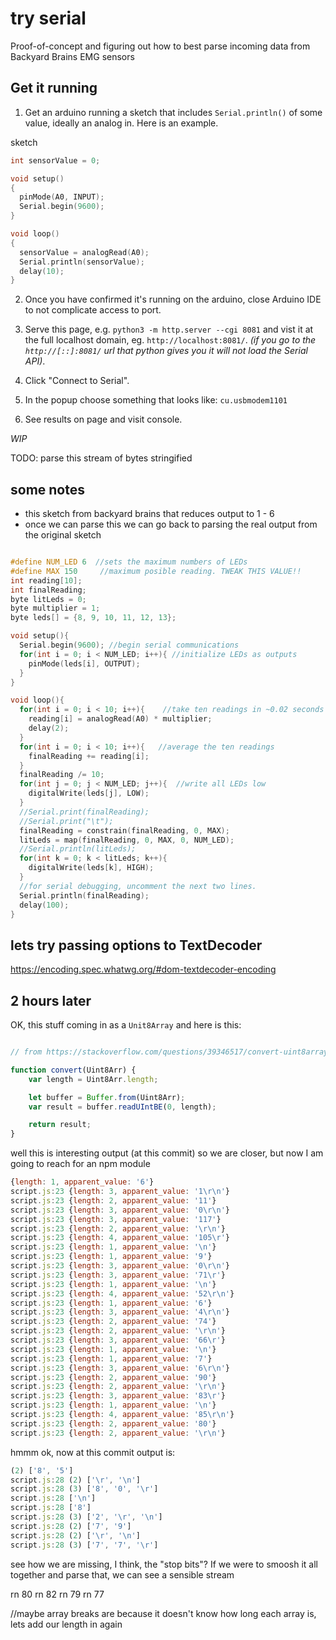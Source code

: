 # try serial

Proof-of-concept and figuring out how to best parse incoming data from Backyard Brains EMG sensors

## Get it running

1. Get an arduino running a sketch that includes `Serial.println()` of some value, ideally an analog in.  Here is an example. 

sketch
```c++
int sensorValue = 0;

void setup()
{
  pinMode(A0, INPUT);
  Serial.begin(9600);
}

void loop()
{
  sensorValue = analogRead(A0);
  Serial.println(sensorValue);
  delay(10);
}
```

2. Once you have confirmed it's running on the arduino, close Arduino IDE to not complicate access to port. 

3. Serve this page, e.g. `python3 -m http.server --cgi 8081` and vist it at the full localhost domain, eg. `http://localhost:8081/`. 
_(if you go to the `http://[::]:8081/` url that python gives you it will not load the Serial API)_.

4. Click "Connect to Serial".

5. In the popup choose something that looks like: `cu.usbmodem1101`

6. See results on page and visit console.

_WIP_

TODO: parse this stream of bytes stringified


## some notes

- this sketch from backyard brains that reduces output to 1 - 6
- once we can parse this we can go back to parsing the real output from the original sketch

```c++

#define NUM_LED 6  //sets the maximum numbers of LEDs
#define MAX 150     //maximum posible reading. TWEAK THIS VALUE!!
int reading[10];
int finalReading;
byte litLeds = 0;
byte multiplier = 1;
byte leds[] = {8, 9, 10, 11, 12, 13};

void setup(){
  Serial.begin(9600); //begin serial communications
  for(int i = 0; i < NUM_LED; i++){ //initialize LEDs as outputs
    pinMode(leds[i], OUTPUT);
  }
}

void loop(){
  for(int i = 0; i < 10; i++){    //take ten readings in ~0.02 seconds
    reading[i] = analogRead(A0) * multiplier;
    delay(2);
  }
  for(int i = 0; i < 10; i++){   //average the ten readings
    finalReading += reading[i];
  }
  finalReading /= 10;
  for(int j = 0; j < NUM_LED; j++){  //write all LEDs low
    digitalWrite(leds[j], LOW);
  }
  //Serial.print(finalReading);
  //Serial.print("\t");
  finalReading = constrain(finalReading, 0, MAX);
  litLeds = map(finalReading, 0, MAX, 0, NUM_LED);
  //Serial.println(litLeds);
  for(int k = 0; k < litLeds; k++){
    digitalWrite(leds[k], HIGH);
  }
  //for serial debugging, uncomment the next two lines.
  Serial.println(finalReading);
  delay(100);
}
```

## lets try passing options to TextDecoder

https://encoding.spec.whatwg.org/#dom-textdecoder-encoding

## 2 hours later

OK, this stuff coming in as a `Unit8Array` and here is this: 

```js

// from https://stackoverflow.com/questions/39346517/convert-uint8arrayn-into-integer-in-node-js

function convert(Uint8Arr) {
    var length = Uint8Arr.length;

    let buffer = Buffer.from(Uint8Arr);
    var result = buffer.readUIntBE(0, length);

    return result;
}


```

well this is interesting output (at this commit) so we are closer, but now I am going to reach for an npm module

```js
{length: 1, apparent_value: '6'}
script.js:23 {length: 3, apparent_value: '1\r\n'}
script.js:23 {length: 2, apparent_value: '11'}
script.js:23 {length: 3, apparent_value: '0\r\n'}
script.js:23 {length: 3, apparent_value: '117'}
script.js:23 {length: 2, apparent_value: '\r\n'}
script.js:23 {length: 4, apparent_value: '105\r'}
script.js:23 {length: 1, apparent_value: '\n'}
script.js:23 {length: 1, apparent_value: '9'}
script.js:23 {length: 3, apparent_value: '0\r\n'}
script.js:23 {length: 3, apparent_value: '71\r'}
script.js:23 {length: 1, apparent_value: '\n'}
script.js:23 {length: 4, apparent_value: '52\r\n'}
script.js:23 {length: 1, apparent_value: '6'}
script.js:23 {length: 3, apparent_value: '4\r\n'}
script.js:23 {length: 2, apparent_value: '74'}
script.js:23 {length: 2, apparent_value: '\r\n'}
script.js:23 {length: 3, apparent_value: '66\r'}
script.js:23 {length: 1, apparent_value: '\n'}
script.js:23 {length: 1, apparent_value: '7'}
script.js:23 {length: 3, apparent_value: '6\r\n'}
script.js:23 {length: 2, apparent_value: '90'}
script.js:23 {length: 2, apparent_value: '\r\n'}
script.js:23 {length: 3, apparent_value: '83\r'}
script.js:23 {length: 1, apparent_value: '\n'}
script.js:23 {length: 4, apparent_value: '85\r\n'}
script.js:23 {length: 2, apparent_value: '80'}
script.js:23 {length: 2, apparent_value: '\r\n'}
```

hmmm
ok, now at this commit output is: 

```js
(2) ['8', '5']
script.js:28 (2) ['\r', '\n']
script.js:28 (3) ['8', '0', '\r']
script.js:28 ['\n']
script.js:28 ['8']
script.js:28 (3) ['2', '\r', '\n']
script.js:28 (2) ['7', '9']
script.js:28 (2) ['\r', '\n']
script.js:28 (3) ['7', '7', '\r']
```

see how we are missing, I think, the "stop bits"?
If we were to smoosh it all together and parse that, 
we can see a sensible stream

rn 
80 
rn 
82 
rn 
79 
rn 
77 

//maybe array breaks are because it doesn't know how long each array is, lets add our length in again